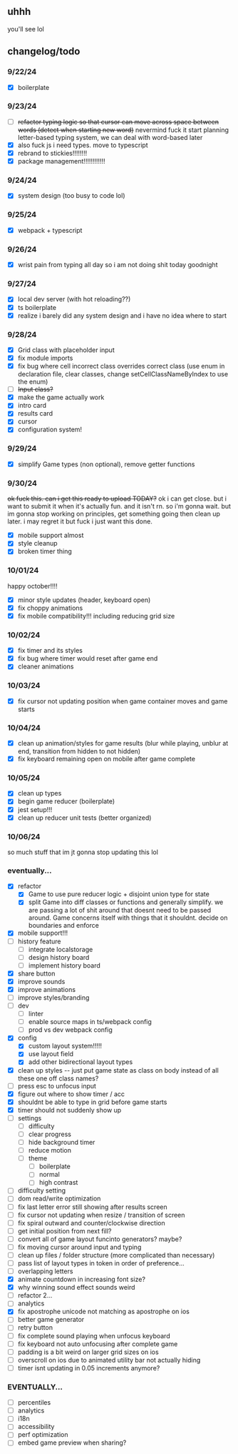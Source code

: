 ## uhhh

you'll see lol

## changelog/todo
### 9/22/24
- [x] boilerplate

### 9/23/24
- [ ] ~~refactor typing logic so that cursor can move across space between words (detect when starting new word)~~ nevermind fuck it start planning letter-based typing system, we can deal with word-based later
- [x] also fuck js i need types. move to typescript
- [x] rebrand to stickies!!!!!!!!
- [x] package management!!!!!!!!!!!!

### 9/24/24
- [x] system design (too busy to code lol)

### 9/25/24
- [x] webpack + typescript

### 9/26/24
- [x] wrist pain from typing all day so i am not doing shit today goodnight

### 9/27/24
- [x] local dev server (with hot reloading??)
- [x] ts boilerplate
- [x] realize i barely did any system design and i have no idea where to start

### 9/28/24
- [x] Grid class with placeholder input
- [x] fix module imports
- [x] fix bug where cell incorrect class overrides correct class (use enum in declaration file, clear classes, change setCellClassNameByIndex to use the enum)
- [ ] ~~Input class?~~
- [x] make the game actually work
- [x] intro card
- [x] results card
- [x] cursor
- [x] configuration system!

### 9/29/24
- [x] simplify Game types (non optional), remove getter functions

### 9/30/24
~~ok fuck this. can i get this ready to upload TODAY?~~
ok i can get close. but i want to submit it when it's actually fun. and it isn't rn.
so i'm gonna wait. but im gonna stop working on principles, get something going
then clean up later. i may regret it but fuck i just want this done.
- [x] mobile support almost
- [x] style cleanup
- [x] broken timer thing

### 10/01/24
happy october!!!!
- [x] minor style updates (header, keyboard open)
- [x] fix choppy animations
- [x] fix mobile compatibility!!! including reducing grid size

### 10/02/24
- [x] fix timer and its styles
- [x] fix bug where timer would reset after game end
- [x] cleaner animations

### 10/03/24
- [x] fix cursor not updating position when game container moves and game starts

### 10/04/24
- [x] clean up animation/styles for game results (blur while playing, unblur at end, transition from hidden to not hidden)
- [x] fix keyboard remaining open on mobile after game complete

### 10/05/24
- [x] clean up types
- [x] begin game reducer (boilerplate)
- [x] jest setup!!!
- [x] clean up reducer unit tests (better organized)

### 10/06/24
so much stuff that im jt gonna stop updating this lol

### eventually...
- [x] refactor
  - [x] Game to use pure reducer logic + disjoint union type for state
  - [x] split Game into diff classes or functions and generally simplify. we are passing a lot of shit around that doesnt need to be passed around. Game concerns itself with things that it shouldnt. decide on boundaries and enforce
- [x] mobile support!!!
- [ ] history feature
  - [ ] integrate localstorage
  - [ ] design history board
  - [ ] implement history board
- [x] share button
- [x] improve sounds
- [x] improve animations
- [ ] improve styles/branding
- [ ] dev
  - [ ] linter
  - [ ] enable source maps in ts/webpack config
  - [ ] prod vs dev webpack config
- [x] config
  - [x] custom layout system!!!!!
  - [x] use layout field
  - [x] add other bidirectional layout types
- [x] clean up styles -- just put game state as class on body instead of all these one off class names?
- [ ] press esc to unfocus input
- [x] figure out where to show timer / acc
- [x] shouldnt be able to type in grid before game starts
- [x] timer should not suddenly show up
- [ ] settings
  - [ ] difficulty
  - [ ] clear progress
  - [ ] hide background timer
  - [ ] reduce motion
  - [ ] theme
    - [ ] boilerplate
    - [ ] normal
    - [ ] high contrast
- [ ] difficulty setting
- [ ] dom read/write optimization
- [ ] fix last letter error still showing after results screen
- [ ] fix cursor not updating when resize / transition of screen
- [ ] fix spiral outward and counter/clockwise direction
- [ ] get initial position from next fill?
- [ ] convert all of game layout funcinto generators? maybe?
- [ ] fix moving cursor around input and typing
- [ ] clean up files / folder structure (more complicated than necessary)
- [ ] pass list of layout types in token in order of preference...
- [ ] overlapping letters
- [x] animate countdown in increasing font size?
- [x] why winning sound effect sounds weird
- [ ] refactor 2...
- [ ] analytics
- [x] fix apostrophe unicode not matching as apostrophe on ios
- [ ] better game generator
- [ ] retry button
- [ ] fix complete sound playing when unfocus keyboard
- [ ] fix keyboard not auto unfocusing after complete game
- [ ] padding is a bit weird on larger grid sizes on ios
- [ ] overscroll on ios due to animated utility bar not actually hiding
- [ ] timer isnt updating in 0.05 increments anymore?

### EVENTUALLY...
- [ ] percentiles
- [ ] analytics
- [ ] i18n
- [ ] accessibility
- [ ] perf optimization
- [ ] embed game preview when sharing?